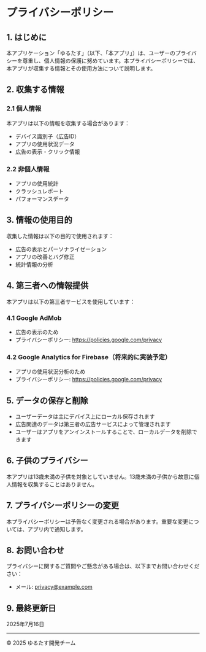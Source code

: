 # プライバシーポリシー

## 1. はじめに

本アプリケーション「ゆるたす」（以下、「本アプリ」）は、ユーザーのプライバシーを尊重し、個人情報の保護に努めています。本プライバシーポリシーでは、本アプリが収集する情報とその使用方法について説明します。

## 2. 収集する情報

### 2.1 個人情報
本アプリは以下の情報を収集する場合があります：
- デバイス識別子（広告ID）
- アプリの使用状況データ
- 広告の表示・クリック情報

### 2.2 非個人情報
- アプリの使用統計
- クラッシュレポート
- パフォーマンスデータ

## 3. 情報の使用目的

収集した情報は以下の目的で使用されます：
- 広告の表示とパーソナライゼーション
- アプリの改善とバグ修正
- 統計情報の分析

## 4. 第三者への情報提供

本アプリは以下の第三者サービスを使用しています：

### 4.1 Google AdMob
- 広告の表示のため
- プライバシーポリシー: https://policies.google.com/privacy

### 4.2 Google Analytics for Firebase（将来的に実装予定）
- アプリの使用状況分析のため
- プライバシーポリシー: https://policies.google.com/privacy

## 5. データの保存と削除

- ユーザーデータは主にデバイス上にローカル保存されます
- 広告関連のデータは第三者の広告サービスによって管理されます
- ユーザーはアプリをアンインストールすることで、ローカルデータを削除できます

## 6. 子供のプライバシー

本アプリは13歳未満の子供を対象としていません。13歳未満の子供から故意に個人情報を収集することはありません。

## 7. プライバシーポリシーの変更

本プライバシーポリシーは予告なく変更される場合があります。重要な変更については、アプリ内で通知します。

## 8. お問い合わせ

プライバシーに関するご質問やご懸念がある場合は、以下までお問い合わせください：
- メール: privacy@example.com

## 9. 最終更新日

2025年7月16日

---

© 2025 ゆるたす開発チーム

